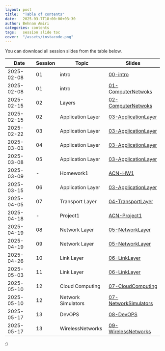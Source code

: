 ```yaml
---
layout: post
title:  "Table of contents"
date:   2025-03-7T18:00:00+03:30
author: Behnam Amiri
categories: contents
tags:	session slide toc
cover:  "/assets/instacode.png"
---
```


You can download all session slides from the table below.


| Date       |Session|  Topic  | Slides         |
|------------|-------|---------|----------------|
| 2025-02-08 |   01  | intro   | [00-intro](/slides/00-intro.pdf) |
| 2025-02-08 |   01  | intro   | [01-ComputerNetwoks](/slides/01-ComputerNetwoks.pdf) |
| 2025-02-15 |   02  | Layers  | [02-ComputerNetwoks](/slides/02-ComputerNetwoks.pdf) |
| 2025-02-15 |   02  | Application Layer | [03-ApplicationLayer](/slides/03-ApplicationLayer.pptx) |
| 2025-02-22 |   03  | Application Layer | [03-ApplicationLayer](/slides/03-ApplicationLayer.pptx) |
| 2025-03-01 |   04  | Application Layer | [03-ApplicationLayer](/slides/03-ApplicationLayer.pptx) |
| 2025-03-08 |   05  | Application Layer | [03-ApplicationLayer](/slides/03-ApplicationLayer.pptx) |
| 2025-03-09 |   -  | Homework1 | [ACN-HW1](/slides/ACN-HW1.pdf) |
| 2025-03-15 |   06  | Application Layer | [03-ApplicationLayer](/slides/03-ApplicationLayer.pptx) |
| 2025-04-05 |   07  | Transport Layer | [04-TransportLayer](/slides/04-TransportLayer.pdf) |
| 2025-04-18 |   -  | Project1 | [ACN-Project1](/slides/ACN-Project1.pdf) |
| 2025-04-19 |   08  | Network Layer | [05-NetworkLayer](/slides/05-NetworkLayer.pdf) |
| 2025-04-19 |   09  | Network Layer | [05-NetworkLayer](/slides/05-NetworkLayer.pdf) |
| 2025-04-26 |   10  | Link Layer | [06-LinkLayer](/slides/06-LinkLayer.pdf) |
| 2025-05-03 |   11  | Link Layer | [06-LinkLayer](/slides/06-LinkLayer.pdf) |
| 2025-05-10 |   12  | Cloud Computing | [07-CloudComputing](/slides/07-CloudComputing.pdf) |
| 2025-05-10 |   12  | Network Simulators | [07-NetworkSimulators](/slides/07-NetworkSimulators.pdf) |
| 2025-05-17 |   13  | DevOPS | [08-DevOPS](/slides/08-DevOPS.pdf) |
| 2025-05-17 |   13  | WirelessNetworks | [09-WirelessNetworks](/slides/09-WirelessNetworks.pdf) |





:)


